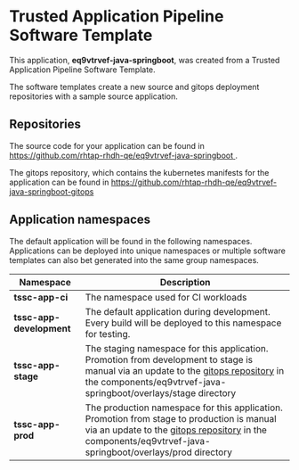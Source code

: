 # Trusted Application Pipeline Software Template

This application, **eq9vtrvef-java-springboot**, was created from a Trusted Application Pipeline Software Template.

The software templates create a new source and gitops deployment repositories with a sample source application. 

## Repositories

The source code for your application can be found in [https://github.com/rhtap-rhdh-qe/eq9vtrvef-java-springboot ](https://github.com/rhtap-rhdh-qe/eq9vtrvef-java-springboot ).
 
The gitops repository, which contains the kubernetes manifests for the application can be found in 
[https://github.com/rhtap-rhdh-qe/eq9vtrvef-java-springboot-gitops ](https://github.com/rhtap-rhdh-qe/eq9vtrvef-java-springboot-gitops ) 

## Application namespaces 

The default application will be found in the following namespaces. Applications can be deployed into unique namespaces or multiple software templates can also bet generated into the same group namespaces.  

|  Namespace   |  Description   |  
| -------- | -------- |
| **tssc-app-ci** | The namespace used for CI workloads |
| **tssc-app-development** | The default application during development. Every build will be deployed to this namespace for testing. |
| **tssc-app-stage** | The staging namespace for this application. Promotion from development to stage is manual via an update to the [gitops repository](https://github.com/rhtap-rhdh-qe/eq9vtrvef-java-springboot-gitops ) in the components/eq9vtrvef-java-springboot/overlays/stage directory |
| **tssc-app-prod** | The production namespace for this application. Promotion from stage to production is manual via an update to the [gitops repository](https://github.com/rhtap-rhdh-qe/eq9vtrvef-java-springboot-gitops ) in the components/eq9vtrvef-java-springboot/overlays/prod directory |